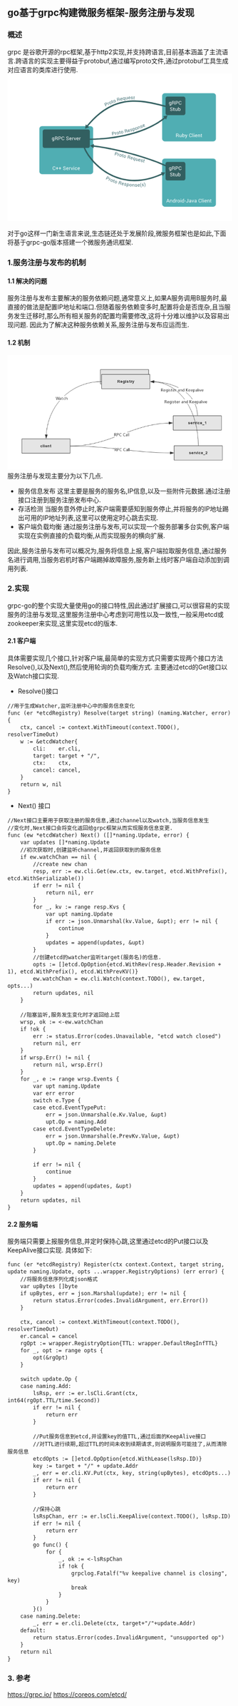## go基于grpc构建微服务框架-服务注册与发现

### 概述


grpc 是谷歌开源的rpc框架,基于http2实现,并支持跨语言,目前基本涵盖了主流语言.跨语言的实现主要得益于protobuf,通过编写proto文件,通过protobuf工具生成对应语言的类库进行使用.
![图](../img/dis_p1.png)

对于go这样一门新生语言来说,生态链还处于发展阶段,微服务框架也是如此,下面将基于grpc-go版本搭建一个微服务通讯框架.

### 1.服务注册与发布的机制


#### 1.1 解决的问题

服务注册与发布主要解决的服务依赖问题,通常意义上,如果A服务调用B服务时,最直接的做法是配置IP地址和端口.但随着服务依赖变多时,配置将会是否庞杂,且当服务发生迁移时,那么所有相关服务的配置均需要修改,这将十分难以维护以及容易出现问题.
因此为了解决这种服务依赖关系,服务注册与发布应运而生.

#### 1.2 机制
![图](../img/dis_p2.png)
服务注册与发现主要分为以下几点.

* 服务信息发布
这里主要是服务的服务名,IP信息,以及一些附件元数据.通过注册接口注册到服务注册发布中心.
* 存活检测
当服务意外停止时,客户端需要感知到服务停止,并将服务的IP地址踢出可用的IP地址列表,这里可以使用定时心跳去实现.
* 客户端负载均衡
通过服务注册与发布,可以实现一个服务部署多台实例,客户端实现在实例直接的负载均衡,从而实现服务的横向扩展.

因此,服务注册与发布可以概况为,服务将信息上报,客户端拉取服务信息,通过服务名进行调用,当服务宕机时客户端踢掉故障服务,服务新上线时客户端自动添加到调用列表.
### 2.实现

grpc-go的整个实现大量使用go的接口特性,因此通过扩展接口,可以很容易的实现服务的注册与发现,这里服务注册中心考虑到可用性以及一致性,一般采用etcd或zookeeper来实现,这里实现etcd的版本.


#### 2.1 客户端
具体需要实现几个接口,针对客户端,最简单的实现方式只需要实现两个接口方法Resolve(),以及Next(),然后使用轮询的负载均衡方式.
主要通过etcd的Get接口以及Watch接口实现.
* Resolve()接口
```
//用于生成Watcher,监听注册中心中的服务信息变化
func (er *etcdRegistry) Resolve(target string) (naming.Watcher, error) {
	ctx, cancel := context.WithTimeout(context.TODO(), resolverTimeOut)
	w := &etcdWatcher{
		cli:    er.cli,
		target: target + "/",
		ctx:    ctx,
		cancel: cancel,
	}
	return w, nil
}

```


* Next() 接口

```
//Next接口主要用于获取注册的服务信息,通过channel以及watch,当服务信息发生
//变化时,Next接口会将变化返回给grpc框架从而实现服务信息变更.
func (ew *etcdWatcher) Next() ([]*naming.Update, error) {
	var updates []*naming.Update
    //初次获取时,创建监听channel,并返回获取到的服务信息
	if ew.watchChan == nil {
		//create new chan
		resp, err := ew.cli.Get(ew.ctx, ew.target, etcd.WithPrefix(), etcd.WithSerializable())
		if err != nil {
			return nil, err
		}
		for _, kv := range resp.Kvs {
			var upt naming.Update
			if err := json.Unmarshal(kv.Value, &upt); err != nil {
				continue
			}
			updates = append(updates, &upt)
		}
        //创建etcd的watcher监听target(服务名)的信息.
		opts := []etcd.OpOption{etcd.WithRev(resp.Header.Revision + 1), etcd.WithPrefix(), etcd.WithPrevKV()}
		ew.watchChan = ew.cli.Watch(context.TODO(), ew.target, opts...)
		return updates, nil
	}

    //阻塞监听,服务发生变化时才返回给上层
	wrsp, ok := <-ew.watchChan
	if !ok {
		err := status.Error(codes.Unavailable, "etcd watch closed")
		return nil, err
	}
	if wrsp.Err() != nil {
		return nil, wrsp.Err()
	}
	for _, e := range wrsp.Events {
		var upt naming.Update
		var err error
		switch e.Type {
		case etcd.EventTypePut:
			err = json.Unmarshal(e.Kv.Value, &upt)
			upt.Op = naming.Add
		case etcd.EventTypeDelete:
			err = json.Unmarshal(e.PrevKv.Value, &upt)
			upt.Op = naming.Delete
		}

		if err != nil {
			continue
		}
		updates = append(updates, &upt)
	}
	return updates, nil
}

```

#### 2.2 服务端

服务端只需要上报服务信息,并定时保持心跳,这里通过etcd的Put接口以及KeepAlive接口实现.
具体如下:

```
func (er *etcdRegistry) Register(ctx context.Context, target string, update naming.Update, opts ...wrapper.RegistryOptions) (err error) {
	//将服务信息序列化成json格式
    var upBytes []byte
	if upBytes, err = json.Marshal(update); err != nil {
		return status.Error(codes.InvalidArgument, err.Error())
	}

	ctx, cancel := context.WithTimeout(context.TODO(), resolverTimeOut)
	er.cancal = cancel
	rgOpt := wrapper.RegistryOption{TTL: wrapper.DefaultRegInfTTL}
	for _, opt := range opts {
		opt(&rgOpt)
	}

	switch update.Op {
	case naming.Add:
		lsRsp, err := er.lsCli.Grant(ctx, int64(rgOpt.TTL/time.Second))
		if err != nil {
			return err
		}

        //Put服务信息到etcd,并设置key的值TTL,通过后面的KeepAlive接口
        //对TTL进行续期,超过TTL的时间未收到续期请求,则说明服务可能挂了,从而清除服务信息
		etcdOpts := []etcd.OpOption{etcd.WithLease(lsRsp.ID)}
		key := target + "/" + update.Addr
		_, err = er.cli.KV.Put(ctx, key, string(upBytes), etcdOpts...)
		if err != nil {
			return err
		}

        //保持心跳
		lsRspChan, err := er.lsCli.KeepAlive(context.TODO(), lsRsp.ID)
		if err != nil {
			return err
		}
		go func() {
			for {
				_, ok := <-lsRspChan
				if !ok {
					grpclog.Fatalf("%v keepalive channel is closing", key)
					break
				}
			}
		}()
	case naming.Delete:
		_, err = er.cli.Delete(ctx, target+"/"+update.Addr)
	default:
		return status.Error(codes.InvalidArgument, "unsupported op")
	}
	return nil
}
```

### 3. 参考
https://grpc.io/
https://coreos.com/etcd/




